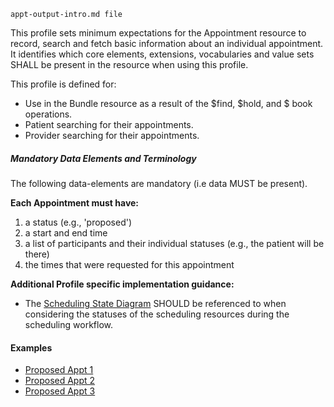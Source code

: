     appt-output-intro.md file


This profile sets minimum expectations for the Appointment resource to record, search and fetch basic information about an individual appointment. It identifies which core elements, extensions, vocabularies and value sets SHALL be present in the resource when using this profile.

This profile is defined for:

- Use in the Bundle resource as a result of the $find, $hold, and $ book operations.
- Patient searching for their appointments.
- Provider searching for their appointments.

##### Mandatory Data Elements and Terminology

The following data-elements are mandatory (i.e data MUST be present).

**Each Appointment must have:**

1. a status (e.g., 'proposed')
1. a start and end time
1. a list of participants and their individual statuses (e.g., the patient will be there)
1. the times that were requested for this appointment

**Additional Profile specific implementation guidance:**

 - The [Scheduling State Diagram](state-diagram.html) SHOULD be referenced to when considering the statuses of the scheduling resources during the scheduling workflow.

#### Examples

- [Proposed Appt 1](Appointment-proposed-appt1.html)
- [Proposed Appt 2](Appointment-proposed-appt2.html)
- [Proposed Appt 3](Appointment-proposed-appt3.html)
